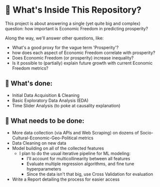 # 📁 What's Inside This Repository?
This project is about answering a single (yet quite big and complex) question: how important is Economic Freedom in predicting prosperity?

Along the way, we'll answer other questions, like:
- What's a good proxy for the vague term 'Prosperity'?
- how does each aspect of Economic Freedom correlate with prosperity?
- Does Economic Freedom (or prosperity) increase inequality?
- Is it possible to (partially) explain future growth with current Economic Freedom metrics?

## 🌟 **What's done:**
- Initial Data Acquisition & Cleaning
- Basic Exploratory Data Analysis (EDA)
- Time Slider Analysis (to poke at causality explanation)

## 📌 **What needs to be done:**
- More data collection (via APIs and Web Scraping) on dozens of Socio-Cultural-Economic-Geo-Political metrics
- Data Cleaning on new data
- Model building on all of the collected features
	- I plan to do the usual iterative pipeline for ML modeling:
		- I'll account for multicollinearity between all features
		- Evaluate multiple regression algorithms, and fine tune hyperparameters
		- Since the data isn't that big, use Cross Validation for evaluation 
- Write a Report detailing the process for easier access